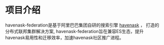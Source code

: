 # 项目介绍
havenask-federation是基于阿里巴巴集团自研的搜索引擎 [havenask](https://github.com/alibaba/havenask) ，
打造的分布式联邦集群解决方案, havenask-federation旨在兼容ES生态，提升havenask易用性和迁移效率，加速havenask社区推广进程。